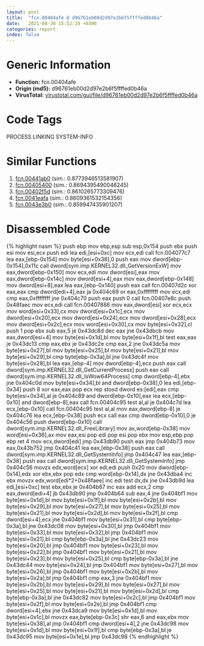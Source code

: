```yaml
---
layout: post
title:  "fcn.00404afe @ d96761eb00d2d97e2b6f5ffffed0b46a"
date:   2021-08-30 15:52:19 +0300
categories: report
index: false
---
```


# Generic Information
- **Function:** fcn.00404afe
- **Origin (md5):** d96761eb00d2d97e2b6f5ffffed0b46a
- **VirusTotal:** [virustotal.com/gui/file/d96761eb00d2d97e2b6f5ffffed0b46a][virustotal_ref]

# Code Tags
<span class="tag" id="PROCESS">PROCESS</span>
<span class="tag" id="LINKING">LINKING</span>
<span class="tag" id="SYSTEM-INFO">SYSTEM-INFO</span>


# Similar Functions

1. [fcn.00441ab0][similar_1_ref] (sim.: 0.8773946513581907)
2. [fcn.00405400][similar_2_ref] (sim.: 0.8694395490046245)
3. [fcn.00402f5d][similar_3_ref] (sim.: 0.8610265773309476)
4. [fcn.0041eafa][similar_4_ref] (sim.: 0.8609361532154356)
5. [fcn.0043e3b0][similar_5_ref] (sim.: 0.859947435901207)


# Disassembled Code

{% highlight nasm %}
push ebp
mov ebp,esp
sub esp,0x154
push ebx
push esi
mov esi,ecx
push edi
lea edi,[esi+0xc]
mov ecx,edi
call fcn.004077c7
lea eax,[ebp-0x154]
mov byte[esi+0x38],0
push eax
mov dword[ebp-0x154],0x11c
call dword[sym.imp.KERNEL32.dll_GetVersionExW]
mov eax,dword[ebp-0x150]
mov ecx,edi
mov dword[esi],eax
mov eax,dword[ebp-0x14c]
mov dword[esi+4],eax
mov eax,dword[ebp-0x148]
mov dword[esi+8],eax
lea eax,[ebp-0x140]
push eax
call fcn.00407d2c
xor eax,eax
cmp dword[edi+4],eax
ja 0x404c69
or eax,0xffffffff
mov ecx,edi
cmp eax,0xffffffff
jne 0x404c70
push eax
push 0
call fcn.00407e8c
push 0x48faec
mov ecx,edi
call fcn.00407886
mov eax,dword[esi]
xor ecx,ecx
mov word[esi+0x33],cx
mov dword[esi+0x1c],ecx
mov dword[esi+0x20],ecx
mov dword[esi+0x24],ecx
mov dword[esi+0x28],ecx
mov dword[esi+0x2c],ecx
mov word[esi+0x30],cx
mov byte[esi+0x32],cl
push 1
pop ebx
sub eax,5
je 0x43dc8d
dec eax
jne 0x43dbcb
mov eax,dword[esi+4]
mov byte[esi+0x1d],bl
mov byte[esi+0x1f],bl
test eax,eax
je 0x43dc13
cmp eax,ebx
je 0x43dc2e
cmp eax,2
jne 0x43dc5a
mov byte[esi+0x27],bl
mov byte[esi+0x25],bl
mov byte[esi+0x21],bl
mov byte[esi+0x29],bl
cmp byte[ebp-0x3a],bl
jne 0x43dc4f
mov byte[esi+0x28],bl
lea eax,[ebp-4]
mov dword[ebp-4],ecx
push eax
call dword[sym.imp.KERNEL32.dll_GetCurrentProcess]
push eax
call dword[sym.imp.KERNEL32.dll_IsWow64Process]
cmp dword[ebp-4],ebx
jne 0x404c0d
mov byte[esi+0x34],bl
and dword[ebp-0x38],0
lea edi,[ebp-0x34]
push 8
xor eax,eax
pop ecx
rep stosd dword es:[edi],eax
cmp byte[esi+0x34],al
je 0x404c89
and dword[ebp-0x10],eax
lea ecx,[ebp-0x10]
and dword[ebp-8],eax
call fcn.00404c95
test al,al
je 0x404c7d
lea ecx,[ebp-0x10]
call fcn.00404c95
test al,al
mov eax,dword[ebp-8]
je 0x404c76
lea ecx,[ebp-0x38]
push ecx
call eax
cmp dword[ebp-0x10],0
je 0x404c56
push dword[ebp-0x10]
call dword[sym.imp.KERNEL32.dll_FreeLibrary]
mov ax,word[ebp-0x38]
mov word[esi+0x36],ax
mov eax,esi
pop edi
pop esi
pop ebx
mov esp,ebp
pop ebp
ret 4
mov ecx,dword[edi]
jmp 0x43db90
push eax
jmp 0x404b73
mov eax,0x43b752
jmp 0x404c41
lea eax,[ebp-0x38]
push eax
call dword[sym.imp.KERNEL32.dll_GetSystemInfo]
jmp 0x404c47
lea eax,[ebp-0x38]
push eax
call dword[sym.imp.KERNEL32.dll_GetSystemInfo]
jmp 0x404c56
movzx edx,word[ecx]
xor edi,edi
push 0x20
mov dword[ebp-0x14],edx
xor ebx,ebx
pop edx
cmp word[ebp-0x14],dx
jne 0x43dba4
inc ebx
movzx edx,word[edi*2+0x48faee]
inc edi
test dx,dx
jne 0x43db9d
lea edi,[esi+0xc]
test ebx,ebx
je 0x404b67
inc eax
add ecx,2
cmp eax,dword[edi+4]
jb 0x43db90
jmp 0x404b64
sub eax,4
jne 0x404bf1
mov byte[esi+0x1d],bl
mov byte[esi+0x1f],bl
mov byte[esi+0x2b],bl
mov byte[esi+0x29],bl
mov byte[esi+0x27],bl
mov byte[esi+0x25],bl
mov byte[esi+0x21],bl
mov byte[esi+0x2d],bl
mov byte[esi+0x2f],bl
cmp dword[esi+4],ecx
jne 0x404bf1
mov byte[esi+0x31],bl
cmp byte[ebp-0x3a],bl
jne 0x43dc08
mov byte[esi+0x30],bl
jmp 0x404bf1
mov byte[esi+0x33],bl
mov byte[esi+0x32],bl
jmp 0x404bf1
mov byte[esi+0x21],bl
cmp byte[ebp-0x3a],bl
jne 0x43dc23
mov byte[esi+0x20],bl
jmp 0x404bf1
mov byte[esi+0x23],bl
mov byte[esi+0x22],bl
jmp 0x404bf1
mov byte[esi+0x21],bl
mov byte[esi+0x23],bl
mov byte[esi+0x25],bl
cmp byte[ebp-0x3a],bl
jne 0x43dc44
mov byte[esi+0x24],bl
jmp 0x404bf1
mov byte[esi+0x27],bl
mov byte[esi+0x26],bl
jmp 0x404bf1
mov byte[esi+0x2b],bl
mov byte[esi+0x2a],bl
jmp 0x404bf1
cmp eax,3
jne 0x404bf1
mov byte[esi+0x2b],bl
mov byte[esi+0x29],bl
mov byte[esi+0x27],bl
mov byte[esi+0x25],bl
mov byte[esi+0x21],bl
mov byte[esi+0x2d],bl
cmp byte[ebp-0x3a],bl
jne 0x43dc82
mov byte[esi+0x2c],bl
jmp 0x404bf1
mov byte[esi+0x2f],bl
mov byte[esi+0x2e],bl
jmp 0x404bf1
cmp dword[esi+4],ebx
jne 0x43dca9
mov byte[esi+0x1d],bl
mov byte[esi+0x1c],bl
movzx eax,byte[ebp-0x3c]
shr eax,6
and eax,ebx
mov byte[esi+0x38],al
jmp 0x404bf1
cmp dword[esi+4],2
jne 0x43dc98
mov byte[esi+0x1d],bl
mov byte[esi+0x1f],bl
cmp byte[ebp-0x3a],bl
je 0x43dc95
mov byte[esi+0x1e],bl
jmp 0x43dc98
{% endhighlight %}


[similar_1_ref]: /report/fcn.00441ab0@4fe6510221c33bf023f6abed461fc13f
[similar_2_ref]: /report/fcn.00405400@d96761eb00d2d97e2b6f5ffffed0b46a
[similar_3_ref]: /report/fcn.00402f5d@ca0b3b300c37cf83aa8195cdd053964b
[similar_4_ref]: /report/fcn.0041eafa@ba5ec83721de3ca10b3c9583f3b2c6a1
[similar_5_ref]: /report/fcn.0043e3b0@4fe6510221c33bf023f6abed461fc13f
[virustotal_ref]: https://www.virustotal.com/gui/file/d96761eb00d2d97e2b6f5ffffed0b46a